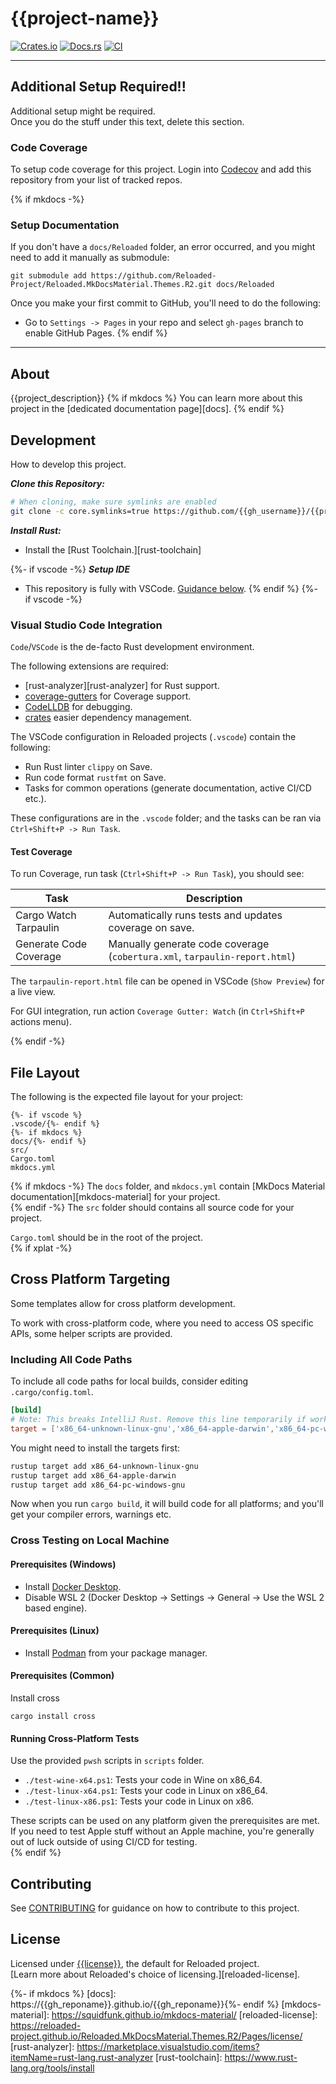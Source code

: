 # {{project-name}}

[![Crates.io](https://img.shields.io/crates/v/{{project-name}}.svg)](https://crates.io/crates/{{project-name}})
[![Docs.rs](https://docs.rs/{{project-name}}/badge.svg)](https://docs.rs/{{project-name}})
[![CI](https://github.com/{{gh_username}}/{{project-name}}/workflows/CI/badge.svg)](https://github.com/{{gh_username}}/{{project-name}}/actions)

-----------------------

## Additional Setup Required!!

Additional setup might be required.  
Once you do the stuff under this text, delete this section.  

### Code Coverage
To setup code coverage for this project. Login into [Codecov][codecov] and add this repository from your list of tracked repos.

{% if mkdocs -%}
### Setup Documentation

If you don't have a `docs/Reloaded` folder, an error occurred, and you might need to add it manually as submodule:

```
git submodule add https://github.com/Reloaded-Project/Reloaded.MkDocsMaterial.Themes.R2.git docs/Reloaded
```

Once you make your first commit to GitHub, you'll need to do the following:
- Go to `Settings -> Pages` in your repo and select `gh-pages` branch to enable GitHub Pages.
{% endif %}

-----------------------

## About

{{project_description}}
{% if mkdocs %}
You can learn more about this project in the [dedicated documentation page][docs].
{% endif %}
## Development

How to develop this project.

***Clone this Repository:***
```bash
# When cloning, make sure symlinks are enabled
git clone -c core.symlinks=true https://github.com/{{gh_username}}/{{project-name}}.git
```

***Install Rust:***
- Install the [Rust Toolchain.][rust-toolchain]  

{%- if vscode -%}
***Setup IDE***
- This repository is fully with VSCode. [Guidance below](#visual-studio-code-integration).
{% endif %}
{%- if vscode -%}

### Visual Studio Code Integration

`Code`/`VSCode` is the de-facto Rust development environment.  

The following extensions are required:  
- [rust-analyzer][rust-analyzer] for Rust support.  
- [coverage-gutters][coverage-gutters] for Coverage support.  
- [CodeLLDB][codelldb] for debugging.  
- [crates](https://marketplace.visualstudio.com/items?itemName=serayuzgur.crates) easier dependency management.  

The VSCode configuration in Reloaded projects (`.vscode`) contain the following:  
- Run Rust linter `clippy` on Save.  
- Run code format `rustfmt` on Save.  
- Tasks for common operations (generate documentation, active CI/CD etc.).  

These configurations are in the `.vscode` folder; and the tasks can be ran via `Ctrl+Shift+P -> Run Task`.  

#### Test Coverage

To run Coverage, run task (`Ctrl+Shift+P -> Run Task`), you should see: 

| Task                   | Description                                                                |
| ---------------------- | -------------------------------------------------------------------------- |
| Cargo Watch Tarpaulin  | Automatically runs tests and updates coverage on save.                     |
| Generate Code Coverage | Manually generate code coverage (`cobertura.xml`, `tarpaulin-report.html`) |

The `tarpaulin-report.html` file can be opened in VSCode (`Show Preview`) for a live view.

For GUI integration, run action `Coverage Gutter: Watch` (in `Ctrl+Shift+P` actions menu).

{% endif -%}
## File Layout

The following is the expected file layout for your project:

```
{%- if vscode %}
.vscode/{%- endif %}
{%- if mkdocs %}
docs/{%- endif %}
src/
Cargo.toml
mkdocs.yml
```

{% if mkdocs -%}
The `docs` folder, and `mkdocs.yml` contain [MkDocs Material documentation][mkdocs-material] for your project.  
{% endif -%}
The `src` folder should contains all source code for your project.  

`Cargo.toml` should be in the root of the project.  
{% if xplat -%}

## Cross Platform Targeting

Some templates allow for cross platform development.  

To work with cross-platform code, where you need to access OS specific APIs, some helper scripts are provided.  

### Including All Code Paths

To include all code paths for local builds, consider editing `.cargo/config.toml`.

```toml
[build]
# Note: This breaks IntelliJ Rust. Remove this line temporarily if working from that IDE.
target = ['x86_64-unknown-linux-gnu','x86_64-apple-darwin','x86_64-pc-windows-gnu']
```

You might need to install the targets first:

```bash
rustup target add x86_64-unknown-linux-gnu
rustup target add x86_64-apple-darwin
rustup target add x86_64-pc-windows-gnu
```

Now when you run `cargo build`, it will build code for all platforms; and you'll get your compiler errors, warnings etc.

### Cross Testing on Local Machine

#### Prerequisites (Windows)

- Install [Docker Desktop](https://www.docker.com/products/docker-desktop/).  
- Disable WSL 2 (Docker Desktop -> Settings -> General -> Use the WSL 2 based engine).  

#### Prerequisites (Linux)

- Install [Podman](https://podman.io) from your package manager.  

#### Prerequisites (Common)

Install cross

```
cargo install cross
```

#### Running Cross-Platform Tests

Use the provided `pwsh` scripts in `scripts` folder.

- `./test-wine-x64.ps1`: Tests your code in Wine on x86_64.  
- `./test-linux-x64.ps1`: Tests your code in Linux on x86_64.  
- `./test-linux-x86.ps1`: Tests your code in Linux on x86.  

These scripts can be used on any platform given the prerequisites are met.  
If you need to test Apple stuff without an Apple machine, you're generally out of luck outside of using CI/CD for testing.  
{% endif %}
## Contributing

See [CONTRIBUTING](CONTRIBUTING.MD) for guidance on how to contribute to this project.  

## License

Licensed under [{{license}}](./LICENSE), the default for Reloaded project.  
[Learn more about Reloaded's choice of licensing.][reloaded-license].  

[codecov]: https://about.codecov.io/
[codelldb]: https://marketplace.visualstudio.com/items?itemName=vadimcn.vscode-lldb
[coverage-gutters]: https://marketplace.visualstudio.com/items?itemName=ryanluker.vscode-coverage-gutters 
{%- if mkdocs %}
[docs]: https://{{gh_reponame}}.github.io/{{gh_reponame}}{%- endif %}
[mkdocs-material]: https://squidfunk.github.io/mkdocs-material/
[reloaded-license]: https://reloaded-project.github.io/Reloaded.MkDocsMaterial.Themes.R2/Pages/license/
[rust-analyzer]: https://marketplace.visualstudio.com/items?itemName=rust-lang.rust-analyzer
[rust-toolchain]: https://www.rust-lang.org/tools/install
